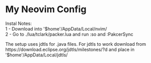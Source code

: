 <h1>My Neovim Config</h1>
Instal Notes:<br/>
1 - Download into '$home'/AppData/Local/nvim/<br/>
2 - Go to ./lua/tclark/packer.lua and run :so and :PakcerSync<br/>

<p>The setup uses jdtls for .java files. For jdtls to work download from https://download.eclipse.org/jdtls/milestones/?d and place in '$home'/AppData/Local/jdtls/</p>
